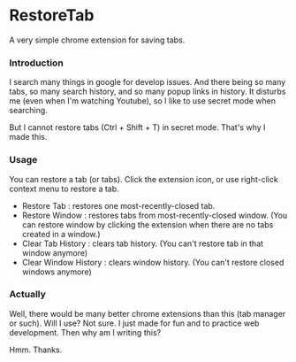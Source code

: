 # RestoreTab

A very simple chrome extension for saving tabs.

### Introduction
I search many things in google for develop issues.
And there being so many tabs, so many search history, and so many popup links in history.
It disturbs me (even when I'm watching Youtube),
so I like to use secret mode when searching.

But I cannot restore tabs (Ctrl + Shift + T) in secret mode.
That's why I made this.

### Usage
You can restore a tab (or tabs).
Click the extension icon, or use right-click context menu to restore a tab.

- Restore Tab : restores one most-recently-closed tab.
- Restore Window : restores tabs from most-recently-closed window. (You can restore window by clicking the extension when there are no tabs created in a window.)
- Clear Tab History : clears tab history. (You can't restore tab in that window anymore)
- Clear Window History : clears window history. (You can't restore closed windows anymore)

### Actually
Well, there would be many better chrome extensions than this (tab manager or such).
Will I use? Not sure. I just made for fun and to practice web development.
Then why am I writing this?

Hmm.
Thanks.